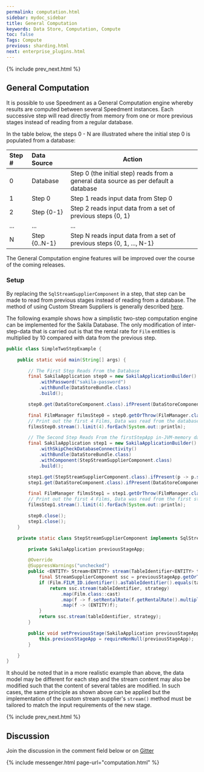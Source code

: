 ```yaml
---
permalink: computation.html
sidebar: mydoc_sidebar
title: General Computation
keywords: Data Store, Computation, Compute
toc: false
Tags: Compute
previous: sharding.html
next: enterprise_plugins.html
---
```


{% include prev_next.html %}

## General Computation
It is possible to use Speedment as a General Computation engine whereby results are computed between several Speedment instances. Each successive step will read directly from memory from one or more previous stages instead of reading from a regular database. 

In the table below, the steps 0 - N are illustrated where the initial step 0 is populated from a database:

| Step # | Data Source     | Action
| :----- | :-------------- | ------------------------------- |
|  0     | Database        | Step 0 (the initial step) reads from a general data source as per default a database
|  1     | Step 0          | Step 1 reads input data from Step 0
|  2     | Step {0-1}      | Step 2 reads input data from a set of previous steps {0, 1}
|  ...   | ...             | ...
|  N     | Step {0..N-1}   | Step N reads input data from a set of previous steps {0, 1, ..., N-1}

The General Computation engine features will be improved over the course of the coming releases.


### Setup
By replacing the `SqlStreamSupplierComponent` in a step, that step can be made to read from previous stages instead of reading from a database. The method of using Custom Stream Suppliers is generally described [here](advanced_features.html#custom-stream-suppliers).

The following example shows how a simplistic two-step computation engine can be implemented for the Sakila Database. The only modification of inter-step-data that is carried out is that the rental rate for `Film` entities is multiplied by 10 compared with data from the previous step.

``` java
public class SimpleTwoStepExample {

    public static void main(String[] args) {

        // The First Step Reads From the Database
        final SakilaApplication step0 = new SakilaApplicationBuilder()
            .withPassword("sakila-password")
            .withBundle(DataStoreBundle.class)
            .build();

        step0.get(DataStoreComponent.class).ifPresent(DataStoreComponent::load);

        final FilmManager filmsStep0 = step0.getOrThrow(FilmManager.class);
        // Print out the first 4 Films, Data was read from the database
        filmsStep0.stream().limit(4).forEach(System.out::println);

        // The Second Step Reads From the firstStepApp in-JVM-memory data
        final SakilaApplication step1 = new SakilaApplicationBuilder()
            .withSkipCheckDatabaseConnectivity()
            .withBundle(DataStoreBundle.class)
            .withComponent(StepStreamSupplierComponent.class)
            .build();

        step1.get(StepStreamSupplierComponent.class).ifPresent(p -> p.setPreviousStage(step0));
        step1.get(DataStoreComponent.class).ifPresent(DataStoreComponent::load);

        final FilmManager filmsStep1 = step1.getOrThrow(FilmManager.class);
        // Print out the first 4 Films, Data was read from the first step
        filmsStep1.stream().limit(4).forEach(System.out::println);

        step0.close();
        step1.close();
    }

    private static class StepStreamSupplierComponent implements SqlStreamSupplierComponent {

        private SakilaApplication previousStageApp;

        @Override
        @SuppressWarnings("unchecked")
        public <ENTITY> Stream<ENTITY> stream(TableIdentifier<ENTITY> tableIdentifier, ParallelStrategy strategy) {
            final StreamSupplierComponent ssc = previousStageApp.getOrThrow(StreamSupplierComponent.class);
            if (Film.FILM_ID.identifier().asTableIdentifier().equals(tableIdentifier)) {
                return ssc.stream(tableIdentifier, strategy)
                    .map(Film.class::cast)
                    .map(f -> f.setRentalRate(f.getRentalRate().multiply(BigDecimal.TEN)))
                    .map(f -> (ENTITY)f);
            }
            return ssc.stream(tableIdentifier, strategy);
        }

        public void setPreviousStage(SakilaApplication previousStageApp) {
            this.previousStageApp = requireNonNull(previousStageApp);
        }

    }
}

```
It should be noted that in a more realistic example than above, the data model may be different for each step and the stream content may also be modified such that the content of several tables are modified. In such cases, the same principle as shown above can be applied but the implementation of the custom stream supplier's `stream()` method must be tailored to match the input requirements of the new stage.


{% include prev_next.html %}

## Discussion
Join the discussion in the comment field below or on [Gitter](https://gitter.im/speedment/speedment)

{% include messenger.html page-url="computation.html" %}
